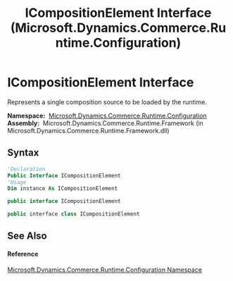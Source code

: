 ﻿---
title: ICompositionElement Interface (Microsoft.Dynamics.Commerce.Runtime.Configuration)
TOCTitle: ICompositionElement Interface
ms:assetid: T:Microsoft.Dynamics.Commerce.Runtime.Configuration.ICompositionElement
ms:mtpsurl: https://technet.microsoft.com/en-us/library/microsoft.dynamics.commerce.runtime.configuration.icompositionelement(v=AX.60)
ms:contentKeyID: 65322021
ms.date: 05/18/2015
mtps_version: v=AX.60
f1_keywords:
- Microsoft.Dynamics.Commerce.Runtime.Configuration.ICompositionElement
dev_langs:
- CSharp
- C++
- VB
---

# ICompositionElement Interface

Represents a single composition source to be loaded by the runtime.

**Namespace:**  [Microsoft.Dynamics.Commerce.Runtime.Configuration](microsoft-dynamics-commerce-runtime-configuration-namespace.md)  
**Assembly:**  Microsoft.Dynamics.Commerce.Runtime.Framework (in Microsoft.Dynamics.Commerce.Runtime.Framework.dll)

## Syntax

``` vb
'Declaration
Public Interface ICompositionElement
'Usage
Dim instance As ICompositionElement
```

``` csharp
public interface ICompositionElement
```

``` c++
public interface class ICompositionElement
```

## See Also

#### Reference

[Microsoft.Dynamics.Commerce.Runtime.Configuration Namespace](microsoft-dynamics-commerce-runtime-configuration-namespace.md)

